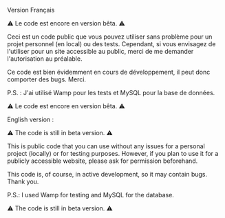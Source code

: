 Version Français 

⚠️ Le code est encore en version bêta. ⚠️

Ceci est un code public que vous pouvez utiliser sans problème pour un projet personnel (en local) ou des tests. Cependant, si vous envisagez de l'utiliser pour un site accessible au public, merci de me demander l'autorisation au préalable.

Ce code est bien évidemment en cours de développement, il peut donc comporter des bugs. Merci.

P.S. : J'ai utilisé Wamp pour les tests et MySQL pour la base de données.

⚠️ Le code est encore en version bêta. ⚠️

English version :

⚠️ The code is still in beta version. ⚠️

This is public code that you can use without any issues for a personal project (locally) or for testing purposes. However, if you plan to use it for a publicly accessible website, please ask for permission beforehand.

This code is, of course, in active development, so it may contain bugs. Thank you.

P.S.: I used Wamp for testing and MySQL for the database.

⚠️ The code is still in beta version. ⚠️
